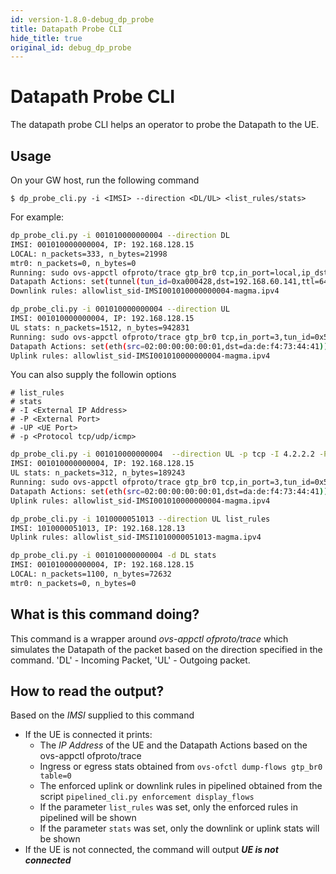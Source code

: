 ```yaml
---
id: version-1.8.0-debug_dp_probe
title: Datapath Probe CLI
hide_title: true
original_id: debug_dp_probe
---
```


# Datapath Probe CLI

The datapath probe CLI helps an operator to probe the Datapath to the UE.

## Usage

On your GW host, run the following command

```$ dp_probe_cli.py -i <IMSI> --direction <DL/UL> <list_rules/stats>```

For example:

```sh
dp_probe_cli.py -i 001010000000004 --direction DL
IMSI: 001010000000004, IP: 192.168.128.15
LOCAL: n_packets=333, n_bytes=21998
mtr0: n_packets=0, n_bytes=0
Running: sudo ovs-appctl ofproto/trace gtp_br0 tcp,in_port=local,ip_dst=192.168.128.15,ip_src=8.8.8.8,tcp_src=80,tcp_dst=3372
Datapath Actions: set(tunnel(tun_id=0xa000428,dst=192.168.60.141,ttl=64,tp_dst=2152,flags(df|key))),pop_eth,set(skb_mark(0x11)),2
Downlink rules: allowlist_sid-IMSI001010000000004-magma.ipv4
```

```sh
dp_probe_cli.py -i 001010000000004 --direction UL
IMSI: 001010000000004, IP: 192.168.128.15
UL stats: n_packets=1512, n_bytes=942831
Running: sudo ovs-appctl ofproto/trace gtp_br0 tcp,in_port=3,tun_id=0x5c6,ip_dst=8.8.8.8,ip_src=192.168.128.15,tcp_src=3372,tcp_dst=80
Datapath Actions: set(eth(src=02:00:00:00:00:01,dst=da:de:f4:73:44:41)),set(skb_mark(0xf)),1
Uplink rules: allowlist_sid-IMSI001010000000004-magma.ipv4
```

You can also supply the followin options

```string
# list_rules
# stats
# -I <External IP Address>
# -P <External Port>
# -UP <UE Port>
# -p <Protocol tcp/udp/icmp>
```

```sh
dp_probe_cli.py -i 001010000000004  --direction UL -p tcp -I 4.2.2.2 -P 8080 -UP 3172
IMSI: 001010000000004, IP: 192.168.128.15
UL stats: n_packets=312, n_bytes=189243
Running: sudo ovs-appctl ofproto/trace gtp_br0 tcp,in_port=3,tun_id=0x5e6,ip_dst=4.2.2.2,ip_src=192.168.128.15,tcp_src=3172,tcp_dst=8080
Datapath Actions: set(eth(src=02:00:00:00:00:01,dst=da:de:f4:73:44:41)),set(skb_mark(0xf)),1
Uplink rules: allowlist_sid-IMSI001010000000004-magma.ipv4
```

```sh
dp_probe_cli.py -i 1010000051013 --direction UL list_rules
IMSI: 1010000051013, IP: 192.168.128.13
Uplink rules: allowlist_sid-IMSI1010000051013-magma.ipv4
```

```sh
dp_probe_cli.py -i 001010000000004 -d DL stats
IMSI: 001010000000004, IP: 192.168.128.15
LOCAL: n_packets=1100, n_bytes=72632
mtr0: n_packets=0, n_bytes=0
```

## What is this command doing?

This command is a wrapper around *ovs-appctl ofproto/trace* which simulates the Datapath of the packet based on the direction specified in the command. 'DL' - Incoming Packet, 'UL' - Outgoing packet.

## How to read the output?

Based on the *IMSI* supplied to this command

- If the UE is connected it prints:
    - The *IP Address* of the UE and the Datapath Actions based on the ovs-appctl ofproto/trace
    - Ingress or egress stats obtained from ```ovs-ofctl dump-flows gtp_br0 table=0```
    - The enforced uplink or downlink rules in pipelined obtained from the script ```pipelined_cli.py enforcement display_flows```
    - If the parameter `list_rules` was set, only the enforced rules in pipelined will be shown
    - If the parameter `stats` was set, only the downlink or uplink stats will be shown
- If the UE is not connected, the command will output ***UE is not connected***
